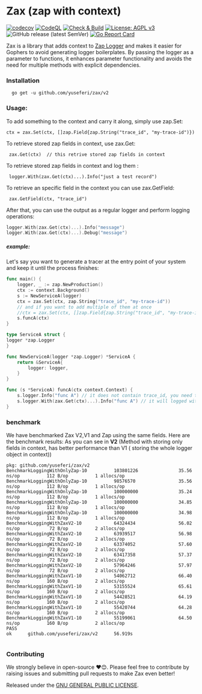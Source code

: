 # Zax (zap with context)
[![codecov](https://codecov.io/github/yuseferi/zax/branch/codecov-integration/graph/badge.svg?token=64IHXT3ROF)](https://codecov.io/github/yuseferi/zax)
[![CodeQL](https://github.com/yuseferi/zax/actions/workflows/github-code-scanning/codeql/badge.svg)](https://github.com/yuseferi/zax/actions/workflows/github-code-scanning/codeql)
[![Check & Build](https://github.com/yuseferi/zax/actions/workflows/ci.yml/badge.svg)](https://github.com/yuseferi/zax/actions/workflows/ci.yml)
[![License: AGPL v3](https://img.shields.io/badge/License-AGPL_v3-blue.svg)](https://www.gnu.org/licenses/agpl-3.0)
![GitHub release (latest SemVer)](https://img.shields.io/github/v/release/yuseferi/zax)
[![Go Report Card](https://goreportcard.com/badge/github.com/yuseferi/zax)](https://goreportcard.com/report/github.com/yuseferi/zax)

Zax is a library that adds context to [Zap Logger](https://github.com/uber-go/zap) and makes it easier for Gophers to avoid generating logger boilerplates. By passing the logger as a parameter to functions, it enhances parameter functionality and avoids the need for multiple methods with explicit dependencies.

### Installation

```shell
  go get -u github.com/yuseferi/zax/v2
```

### Usage:
To add something to the context and carry it along, simply use zap.Set:

    ctx = zax.Set(ctx, []zap.Field{zap.String("trace_id", "my-trace-id")})

To retrieve stored zap fields in context, use zax.Get:

     zax.Get(ctx)  // this retrive stored zap fields in context 

To retrieve stored zap fields in context and log them :

     logger.With(zax.Get(ctx)...).Info("just a test record")

To retrieve an specific field in the context you can use zax.GetField:

     zax.GetField(ctx, "trace_id")

After that, you can use the output as a regular logger and perform logging operations:

```Go
logger.With(zax.Get(ctx)...).Info("message")
logger.With(zax.Get(ctx)...).Debug("message")
```



##### example:
Let's say you want to generate a tracer at the entry point of your system and keep it until the process finishes:

```Go
func main() {
    logger, _ := zap.NewProduction()
    ctx := context.Background()
    s := NewServiceA(logger)
    ctx = zax.Set(ctx, zap.String("trace_id", "my-trace-id"))  
    // and if you want to add multiple of them at once
    //ctx = zax.Set(ctx, []zap.Field{zap.String("trace_id", "my-trace-id"),zap.String("span_id", "my-span-id")})
    s.funcA(ctx)
}

type ServiceA struct {
logger *zap.Logger
}

func NewServiceA(logger *zap.Logger) *ServiceA {
    return &ServiceA{
        logger: logger,
    }
}

func (s *ServiceA) funcA(ctx context.Context) {
    s.logger.Info("func A") // it does not contain trace_id, you need to add it manually
	s.logger.With(zax.Get(ctx)...).Info("func A") // it will logged with "trace_id" = "my-trace-id"
}

```
### benchmark
We have benchmarked Zax V2,V1 and Zap using the same fields. Here are the benchmark results:
As you can see in **V2** (Method with storing only fields in context, has better performance than V1 ( storing the whole logger object in context))
```
pkg: github.com/yuseferi/zax/v2
BenchmarkLoggingWithOnlyZap-10          103801226               35.56 ns/op          112 B/op          1 allocs/op
BenchmarkLoggingWithOnlyZap-10          98576570                35.56 ns/op          112 B/op          1 allocs/op
BenchmarkLoggingWithOnlyZap-10          100000000               35.24 ns/op          112 B/op          1 allocs/op
BenchmarkLoggingWithOnlyZap-10          100000000               34.85 ns/op          112 B/op          1 allocs/op
BenchmarkLoggingWithOnlyZap-10          100000000               34.98 ns/op          112 B/op          1 allocs/op
BenchmarkLoggingWithZaxV2-10            64324434                56.02 ns/op           72 B/op          2 allocs/op
BenchmarkLoggingWithZaxV2-10            63939517                56.98 ns/op           72 B/op          2 allocs/op
BenchmarkLoggingWithZaxV2-10            63374052                57.60 ns/op           72 B/op          2 allocs/op
BenchmarkLoggingWithZaxV2-10            63417358                57.37 ns/op           72 B/op          2 allocs/op
BenchmarkLoggingWithZaxV2-10            57964246                57.97 ns/op           72 B/op          2 allocs/op
BenchmarkLoggingWithZaxV1-10            54062712                66.40 ns/op          160 B/op          2 allocs/op
BenchmarkLoggingWithZaxV1-10            53155524                65.61 ns/op          160 B/op          2 allocs/op
BenchmarkLoggingWithZaxV1-10            54428521                64.19 ns/op          160 B/op          2 allocs/op
BenchmarkLoggingWithZaxV1-10            55420744                64.28 ns/op          160 B/op          2 allocs/op
BenchmarkLoggingWithZaxV1-10            55199061                64.50 ns/op          160 B/op          2 allocs/op
PASS
ok      github.com/yuseferi/zax/v2      56.919s


```

### Contributing
We strongly believe in open-source ❤️😊. Please feel free to contribute by raising issues and submitting pull requests to make Zax even better!


Released under the [GNU GENERAL PUBLIC LICENSE](LICENSE).




